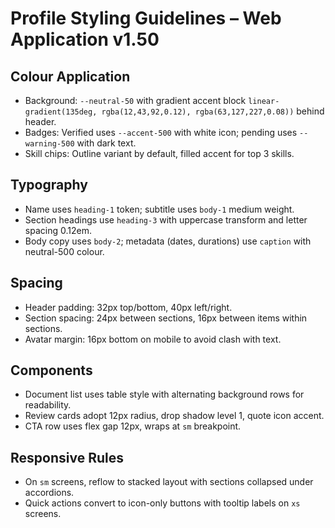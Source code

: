 # Profile Styling Guidelines – Web Application v1.50

## Colour Application
- Background: `--neutral-50` with gradient accent block `linear-gradient(135deg, rgba(12,43,92,0.12), rgba(63,127,227,0.08))` behind header.
- Badges: Verified uses `--accent-500` with white icon; pending uses `--warning-500` with dark text.
- Skill chips: Outline variant by default, filled accent for top 3 skills.

## Typography
- Name uses `heading-1` token; subtitle uses `body-1` medium weight.
- Section headings use `heading-3` with uppercase transform and letter spacing 0.12em.
- Body copy uses `body-2`; metadata (dates, durations) use `caption` with neutral-500 colour.

## Spacing
- Header padding: 32px top/bottom, 40px left/right.
- Section spacing: 24px between sections, 16px between items within sections.
- Avatar margin: 16px bottom on mobile to avoid clash with text.

## Components
- Document list uses table style with alternating background rows for readability.
- Review cards adopt 12px radius, drop shadow level 1, quote icon accent.
- CTA row uses flex gap 12px, wraps at `sm` breakpoint.

## Responsive Rules
- On `sm` screens, reflow to stacked layout with sections collapsed under accordions.
- Quick actions convert to icon-only buttons with tooltip labels on `xs` screens.
